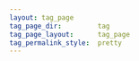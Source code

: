 ```yaml
---
layout: tag_page
tag_page_dir:         tag
tag_page_layout:      tag_page
tag_permalink_style:  pretty
---
```

